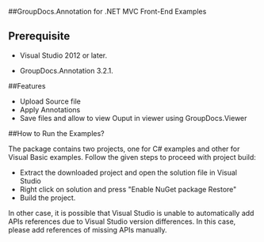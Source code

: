 
##GroupDocs.Annotation for .NET MVC Front-End Examples


## Prerequisite

+ Visual Studio 2012 or later.

+ GroupDocs.Annotation 3.2.1.

##Features

+ Upload Source file
+ Apply Annotations
+ Save files and allow to view Ouput in viewer using GroupDocs.Viewer


##How to Run the Examples?

The package contains two projects, one for C# examples and other for Visual Basic examples. Follow the given steps to proceed with project build:

* Extract the downloaded project and open the solution file in Visual Studio
* Right click on solution and press "Enable NuGet package Restore"
* Build the project.

In other case, it is possible that Visual Studio is unable to automatically add APIs references due to Visual Studio version differences. In this case, please add references of missing APIs manually.
